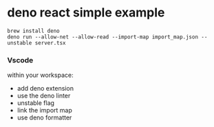 # deno react simple example

```
brew install deno
deno run --allow-net --allow-read --import-map import_map.json --unstable server.tsx
```

### Vscode

within your workspace:

- add deno extension
- use the deno linter
- unstable flag
- link the import map
- use deno formatter